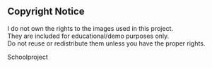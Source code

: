 ## Copyright Notice

I do not own the rights to the images used in this project.  
They are included for educational/demo purposes only.  
Do not reuse or redistribute them unless you have the proper rights.


Schoolproject
